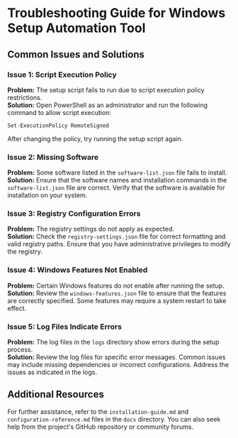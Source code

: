 # Troubleshooting Guide for Windows Setup Automation Tool

## Common Issues and Solutions

### Issue 1: Script Execution Policy
**Problem:** The setup script fails to run due to script execution policy restrictions.  
**Solution:** Open PowerShell as an administrator and run the following command to allow script execution:
```
Set-ExecutionPolicy RemoteSigned
```
After changing the policy, try running the setup script again.

### Issue 2: Missing Software
**Problem:** Some software listed in the `software-list.json` file fails to install.  
**Solution:** Ensure that the software names and installation commands in the `software-list.json` file are correct. Verify that the software is available for installation on your system.

### Issue 3: Registry Configuration Errors
**Problem:** The registry settings do not apply as expected.  
**Solution:** Check the `registry-settings.json` file for correct formatting and valid registry paths. Ensure that you have administrative privileges to modify the registry.

### Issue 4: Windows Features Not Enabled
**Problem:** Certain Windows features do not enable after running the setup.  
**Solution:** Review the `windows-features.json` file to ensure that the features are correctly specified. Some features may require a system restart to take effect.

### Issue 5: Log Files Indicate Errors
**Problem:** The log files in the `logs` directory show errors during the setup process.  
**Solution:** Review the log files for specific error messages. Common issues may include missing dependencies or incorrect configurations. Address the issues as indicated in the logs.

## Additional Resources
For further assistance, refer to the `installation-guide.md` and `configuration-reference.md` files in the `docs` directory. You can also seek help from the project's GitHub repository or community forums.